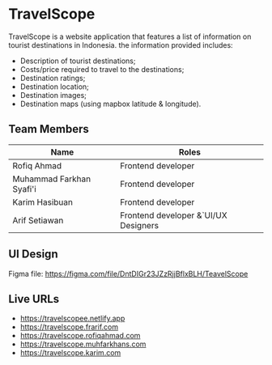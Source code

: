 # TravelScope

TravelScope is a website application that features a list of information on tourist destinations in Indonesia. the information provided includes:

- Description of tourist destinations;
- Costs/price required to travel to the destinations;
- Destination ratings;
- Destination location;
- Destination images;
- Destination maps (using mapbox latitude & longitude).

## Team Members

| Name                     | Roles                                |
| ------------------------ | ------------------------------------ |
| Rofiq Ahmad              | Frontend developer                   |
| Muhammad Farkhan Syafi'i | Frontend developer                   |
| Karim Hasibuan           | Frontend developer                   |
| Arif Setiawan            | Frontend developer &`UI/UX Designers |

## UI Design

Figma file: <https://figma.com/file/DntDIGr23JZzRjjBflxBLH/TeavelScope>

## Live URLs

- <https://travelscopee.netlify.app>
- <https://travelscope.frarif.com>
- <https://travelscope.rofiqahmad.com>
- <https://travelscope.muhfarkhans.com>
- <https://travelscope.karim.com>
